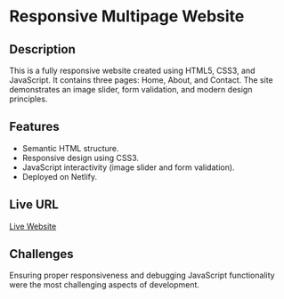 # Responsive Multipage Website

## Description
This is a fully responsive website created using HTML5, CSS3, and JavaScript. It contains three pages: Home, About, and Contact. The site demonstrates an image slider, form validation, and modern design principles.

## Features
- Semantic HTML structure.
- Responsive design using CSS3.
- JavaScript interactivity (image slider and form validation).
- Deployed on Netlify.

## Live URL
[Live Website](https://your-netlify-url.netlify.app)

## Challenges
Ensuring proper responsiveness and debugging JavaScript functionality were the most challenging aspects of development.